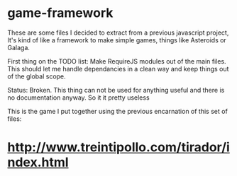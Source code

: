 game-framework
==============

These are some files I decided to extract from a previous javascript project, It's kind of like a framework to make simple games, things like Asteroids or Galaga.

First thing on the TODO list:
	Make RequireJS modules out of the main files. 
	This should let me handle dependancies in a clean way and keep things out of the global scope.
	
Status: Broken. This thing can not be used for anything useful and there is no documentation anyway. So it it pretty useless

This is the game I put together using the previous encarnation of this set of files:

http://www.treintipollo.com/tirador/index.html
==============
